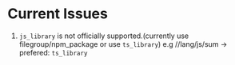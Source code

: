 # Current Issues
1. `js_library` is not officially supported.(currently use filegroup/npm_package  or use `ts_library`) e.g //lang/js/sum -> prefered: `ts_library`


